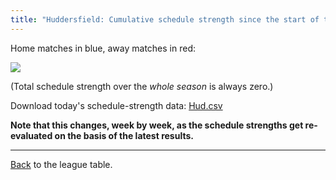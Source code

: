 ```yaml
---
title: "Huddersfield: Cumulative schedule strength since the start of the season"
---
```


Home matches in blue, away matches in red:


![](/assets/leagues/england-premier-league/2017/schedule-strengths/Hud.png)

(Total schedule strength over the *whole season* is always zero.)


Download today's schedule-strength data: [Hud.csv](/assets/leagues/england-premier-league/2017/schedule-strengths/Hud.csv)

**Note that this changes, week by week, as the schedule strengths get re-evaluated on the
basis of the latest results.**

-----

[Back](/leagues/england-premier-league) to the league table.


